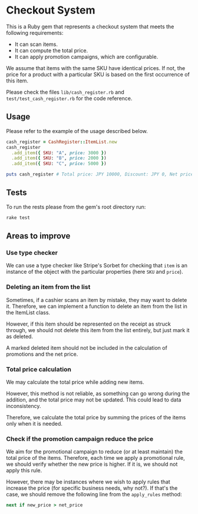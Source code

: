 # Checkout System

This is a Ruby gem that represents a checkout system that meets the following requirements:

- It can scan items.
- It can compute the total price.
- It can apply promotion campaigns, which are configurable.

We assume that items with the same SKU have identical prices. If not, the price for a product with a particular SKU is based on the first occurrence of this item.

Please check the files `lib/cash_register.rb` and `test/test_cash_register.rb` for the code reference.


## Usage

Please refer to the example of the usage described below.

```ruby
cash_register = CashRegister::ItemList.new
cash_register
  .add_item({ SKU: "A", price: 3000 })
  .add_item({ SKU: "B", price: 2000 })
  .add_item({ SKU: "C", price: 5000 })

puts cash_register # Total price: JPY 10000, Discount: JPY 0, Net price: 10000
```


## Tests

To run the rests please from the gem's root directory run:
```bash
rake test
```


## Areas to improve


### Use type checker

We can use a type checker like Stripe's Sorbet for checking that `item` is an instance of the object with the particular properties (here `SKU` and `price`).


### Deleting an item from the list

Sometimes, if a cashier scans an item by mistake, they may want to delete it. Therefore, we can implement a function to delete an item from the list in the ItemList class.

However, if this item should be represented on the receipt as struck through, we should not delete this item from the list entirely, but just mark it as deleted.

A marked deleted item should not be included in the calculation of promotions and the net price.


### Total price calculation

We may calculate the total price while adding new items.

However, this method is not reliable, as something can go wrong during the addition, and the total price may not be updated. This could lead to data inconsistency.

Therefore, we calculate the total price by summing the prices of the items only when it is needed.


### Check if the promotion campaign reduce the price

We aim for the promotional campaign to reduce (or at least maintain) the total price of the items. Therefore, each time we apply a promotional rule, we should verify whether the new price is higher. If it is, we should not apply this rule.

However, there may be instances where we wish to apply rules that increase the price (for specific business needs, why not?). If that's the case, we should remove the following line from the `apply_rules` method:

```ruby
next if new_price > net_price
```
